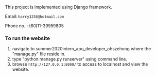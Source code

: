 This project is implemented using Django framework.

Email: `harry1258@hotmail.com`

Phone no. : (60)11-39959805

### To run the website 
1. navigate to summer2020intern_apu_developer_ohszehong where the "manage.py" file reside in.
2. type "python manage.py runserver" using command line.
3. browse `http://127.0.0.1:8000/` to access to localhost and view the website.
